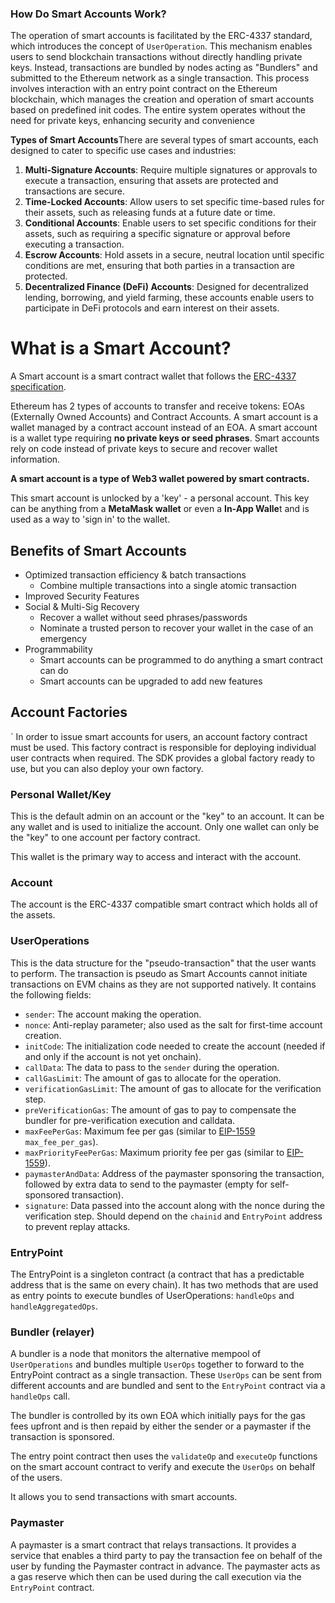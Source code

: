 


### How Do Smart Accounts Work?

The operation of smart accounts is facilitated by the ERC-4337 standard, which introduces the concept of  `UserOperation`. This mechanism enables users to send blockchain transactions without directly handling private keys. Instead, transactions are bundled by nodes acting as "Bundlers" and submitted to the Ethereum network as a single transaction. This process involves interaction with an entry point contract on the Ethereum blockchain, which manages the creation and operation of smart accounts based on predefined init codes. The entire system operates without the need for private keys, enhancing security and convenience


**Types of Smart Accounts**There are several types of smart accounts, each designed to cater to specific use cases and industries:

1.  **Multi-Signature Accounts**: Require multiple signatures or approvals to execute a transaction, ensuring that assets are protected and transactions are secure.
2.  **Time-Locked Accounts**: Allow users to set specific time-based rules for their assets, such as releasing funds at a future date or time.
3.  **Conditional Accounts**: Enable users to set specific conditions for their assets, such as requiring a specific signature or approval before executing a transaction.
4.  **Escrow Accounts**: Hold assets in a secure, neutral location until specific conditions are met, ensuring that both parties in a transaction are protected.
5.  **Decentralized Finance (DeFi) Accounts**: Designed for decentralized lending, borrowing, and yield farming, these accounts enable users to participate in DeFi protocols and earn interest on their assets.

# What is a Smart Account?

A Smart account is a smart contract wallet that follows the  [ERC-4337 specification](https://eips.ethereum.org/EIPS/eip-4337).

Ethereum has 2 types of accounts to transfer and receive tokens: EOAs (Externally Owned Accounts) and Contract Accounts. A smart account is a wallet managed by a contract account instead of an EOA. A smart account is a wallet type requiring  **no private keys or seed phrases**. Smart accounts rely on code instead of private keys to secure and recover wallet information.

**A smart account is a type of Web3 wallet powered by smart contracts.**

This smart account is unlocked by a 'key' - a personal account. This key can be anything from a **MetaMask wallet** or even a **In-App Walle**t and is used as a way to 'sign in' to the wallet.


## Benefits of Smart Accounts


-   Optimized transaction efficiency & batch transactions
    -   Combine multiple transactions into a single atomic transaction
-   Improved Security Features
-   Social & Multi-Sig Recovery
    -   Recover a wallet without seed phrases/passwords
    -   Nominate a trusted person to recover your wallet in the case of an emergency
-   Programmability
    -   Smart accounts can be programmed to do anything a smart contract can do
    -   Smart accounts can be upgraded to add new features

## Account Factories
`
In order to issue smart accounts for users, an account factory contract must be used. This factory contract is responsible for deploying individual user contracts when required. The SDK provides a global factory ready to use, but you can also deploy your own factory.


### Personal Wallet/Key



This is the default admin on an account or the "key" to an account. It can be any wallet and is used to initialize the account. Only one wallet can only be the "key" to one account per factory contract.

This wallet is the primary way to access and interact with the account.

### Account



The account is the ERC-4337 compatible smart contract which holds all of the assets.

### UserOperations



This is the data structure for the "pseudo-transaction" that the user wants to perform. The transaction is pseudo as Smart Accounts cannot initiate transactions on EVM chains as they are not supported natively. It contains the following fields:

-   `sender`: The account making the operation.
-   `nonce`: Anti-replay parameter; also used as the salt for first-time account creation.
-   `initCode`: The initialization code needed to create the account (needed if and only if the account is not yet onchain).
-   `callData`: The data to pass to the  `sender`  during the operation.
-   `callGasLimit`: The amount of gas to allocate for the operation.
-   `verificationGasLimit`: The amount of gas to allocate for the verification step.
-   `preVerificationGas`: The amount of gas to pay to compensate the bundler for pre-verification execution and calldata.
-   `maxFeePerGas`: Maximum fee per gas (similar to  [EIP-1559](https://eips.ethereum.org/EIPS/eip-1559)  `max_fee_per_gas`).
-   `maxPriorityFeePerGas`: Maximum priority fee per gas (similar to  [EIP-1559](https://eips.ethereum.org/EIPS/eip-1559)).
-   `paymasterAndData`: Address of the paymaster sponsoring the transaction, followed by extra data to send to the paymaster (empty for self-sponsored transaction).
-   `signature`: Data passed into the account along with the nonce during the verification step. Should depend on the  `chainid`  and  `EntryPoint`  address to prevent replay attacks.

### EntryPoint


The EntryPoint is a singleton contract (a contract that has a predictable address that is the same on every chain). It has two methods that are used as entry points to execute bundles of UserOperations:  `handleOps`  and  `handleAggregatedOps`.

### Bundler (relayer)



A bundler is a node that monitors the alternative mempool of  `UserOperations`  and bundles multiple  `UserOps`  together to forward to the EntryPoint contract as a single transaction. These  `UserOps`  can be sent from different accounts and are bundled and sent to the  `EntryPoint`  contract via a  `handleOps`  call.

The bundler is controlled by its own EOA which initially pays for the gas fees upfront and is then repaid by either the sender or a paymaster if the transaction is sponsored.

The entry point contract then uses the  `validateOp`  and  `executeOp`  functions on the smart account contract to verify and execute the  `UserOps`  on behalf of the users.

It allows you to send transactions with smart accounts.

### Paymaster



A paymaster is a smart contract that relays transactions. It provides a service that enables a third party to pay the transaction fee on behalf of the user by funding the Paymaster contract in advance. The paymaster acts as a gas reserve which then can be used during the call execution via the  `EntryPoint`  contract. 